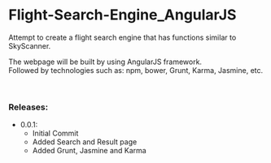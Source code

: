 # Flight-Search-Engine_AngularJS

Attempt to create a flight search engine that has functions similar to SkyScanner.

The webpage will be built by using AngularJS framework.
<br/>Followed by technologies such as: npm, bower, Grunt, Karma, Jasmine, etc.

<br/>

### Releases: 
* 0.0.1: 
  * Initial Commit
  * Added Search and Result page
  * Added Grunt, Jasmine and Karma

